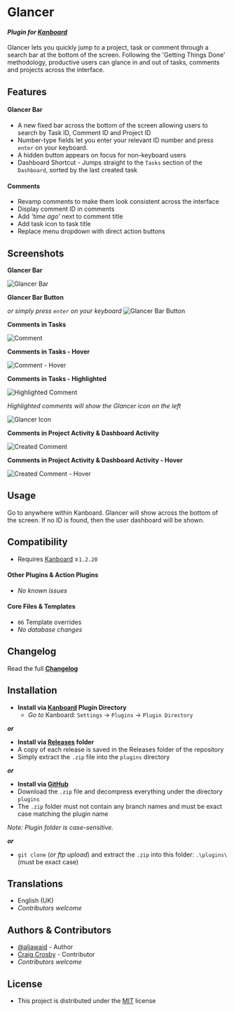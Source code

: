 # Glancer

#### _Plugin for [Kanboard](https://github.com/fguillot/kanboard "Kanboard - Kanban Project Management Software")_

Glancer lets you quickly jump to a project, task or comment through a search bar at the bottom of the screen. Following the 'Getting Things Done' methodology, productive users can glance in and out of tasks, comments and projects across the interface.


Features
-------------

#### Glancer Bar
- A new fixed bar across the bottom of the screen allowing users to search by Task ID, Comment ID and Project ID
- Number-type fields let you enter your relevant ID number and press `enter` on your keyboard.
- A hidden button appears on focus for non-keyboard users
- Dashboard Shortcut - Jumps straight to the `Tasks` section of the `Dashboard`, sorted by the last created task
#### Comments
- Revamp comments to make them look consistent across the interface
- Display comment ID in comments
- Add _'time ago'_ next to comment title
- Add task icon to task title
- Replace menu dropdown with direct action buttons

Screenshots
----------

**Glancer Bar**

![Glancer Bar](../master/screenshot-glancer.png "Glancer Bar")

**Glancer Bar Button**

_or simply press `enter` on your keyboard_
![Glancer Bar Button](../master/screenshot-glancer-button.png "Glancer Bar Button")

**Comments in Tasks**

![Comment](../master/screenshot-comment.png "Comment")

**Comments in Tasks - Hover**

![Comment - Hover](../master/screenshot-comment-hover.png "Comment - Hover")

**Comments in Tasks - Highlighted**

![Highlighted Comment](../master/screenshot-comment-highlighted.png "Highlighted Comment")

_Highlighted comments will show the Glancer icon on the left_

![Glancer Icon](../master/glancer-icon-full-width.png)

**Comments in Project Activity & Dashboard Activity**

![Created Comment](../master/screenshot-project-activity-comment-created.png "Created Comment")

**Comments in Project Activity & Dashboard Activity - Hover**

![Created Comment - Hover](../master/screenshot-project-activity-comment-created.png "Created Comment - Hover")

Usage
-------------

Go to anywhere within Kanboard. Glancer will show across the bottom of the screen. If no ID is found, then the user dashboard will be shown.


Compatibility
-------------

- Requires [Kanboard](https://github.com/fguillot/kanboard "Kanboard - Kanban Project Management Software") ≥`1.2.20`

#### Other Plugins & Action Plugins
- _No known issues_
#### Core Files & Templates
- `06` Template overrides
- _No database changes_


Changelog
---------

Read the full [**Changelog**](../master/changelog.md "See changes")


Installation
------------

- **Install via [Kanboard](https://github.com/fguillot/kanboard "Kanboard - Kanban Project Management Software") Plugin Directory**
  - _Go to_ Kanboard: `Settings` -> `Plugins` -> `Plugin Directory`

**_or_**

- **Install via [Releases](../master/Releases/ "A copy of each release is saved in the folder") folder**
 - A copy of each release is saved in the Releases folder of the repository
 - Simply extract the `.zip` file into the `plugins` directory

**_or_**

- **Install via [GitHub](https://github.com/aljawaid "Find the correct plugin from the list of repositories")**
- Download the `.zip` file and decompress everything under the directory `plugins`
 - The `.zip` folder must not contain any branch names and must be exact case matching the plugin name

_Note: Plugin folder is case-sensitive._

**_or_**
- `git clone` (_or ftp upload_) and extract the `.zip` into this folder: `.\plugins\` (must be exact case)


Translations
------------

- English (UK)
- _Contributors welcome_


Authors & Contributors
----------------------

- [@aljawaid](https://github.com/aljawaid) - Author
- [Craig Crosby](https://github.com/creecros) - Contributor
- _Contributors welcome_


License
-------
- This project is distributed under the [MIT](../master/LICENSE "Read The license") license

